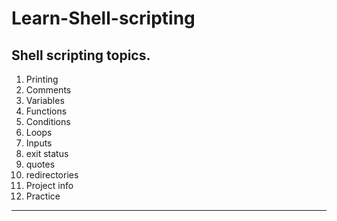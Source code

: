 # Learn-Shell-scripting

Shell scripting topics.
-----------------
1. Printing
2. Comments
3. Variables
4. Functions
5. Conditions
6. Loops
7. Inputs
8. exit status
9. quotes
10. redirectories
11. Project info
12. Practice
--------------------------